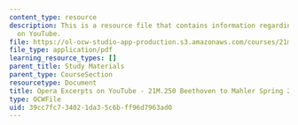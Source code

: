 ```yaml
---
content_type: resource
description: This is a resource file that contains information regarding opera excerpts
  on YouTube.
file: https://ol-ocw-studio-app-production.s3.amazonaws.com/courses/21m-250-beethoven-to-mahler-spring-2014/39cc7fc734021da35c6bff96d7963ad0_MIT21M_250S14_Youtube.pdf
file_type: application/pdf
learning_resource_types: []
parent_title: Study Materials
parent_type: CourseSection
resourcetype: Document
title: Opera Excerpts on YouTube - 21M.250 Beethoven to Mahler Spring 2014
type: OCWFile
uid: 39cc7fc7-3402-1da3-5c6b-ff96d7963ad0
---
```

